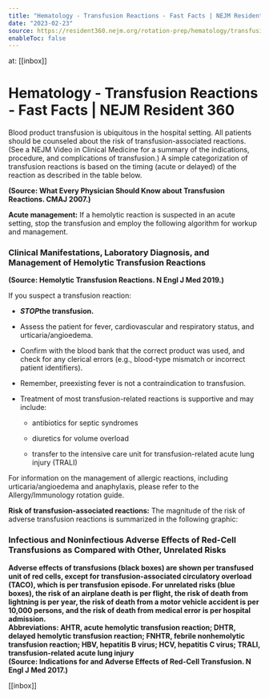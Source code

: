 ```yaml
---
title: "Hematology - Transfusion Reactions - Fast Facts | NEJM Resident 360"
date: "2023-02-23"
source: https://resident360.nejm.org/rotation-prep/hematology/transfusion-reactions/fast-facts
enableToc: false
---
```


at: [[inbox]]

# Hematology - Transfusion Reactions - Fast Facts | NEJM Resident 360
Blood product transfusion is ubiquitous in the hospital setting. All patients should be counseled about the risk of transfusion-associated reactions. (See a NEJM Video in Clinical Medicine for a summary of the indications, procedure, and complications of transfusion.) A simple categorization of transfusion reactions is based on the timing (acute or delayed) of the reaction as described in the table below.

  
**(Source: What Every Physician Should Know about Transfusion Reactions. CMAJ 2007.)**

**Acute management:** If a hemolytic reaction is suspected in an acute setting, stop the transfusion and employ the following algorithm for workup and management.

### Clinical Manifestations, Laboratory Diagnosis, and Management of Hemolytic Transfusion Reactions

  
**(Source: Hemolytic Transfusion Reactions. N Engl J Med 2019.)**

If you suspect a transfusion reaction:

*   ***STOP*****the transfusion.**
    
*   Assess the patient for fever, cardiovascular and respiratory status, and urticaria/angioedema.
    
*   Confirm with the blood bank that the correct product was used, and check for any clerical errors (e.g., blood-type mismatch or incorrect patient identifiers).
    
*   Remember, preexisting fever is not a contraindication to transfusion.
    
*   Treatment of most transfusion-related reactions is supportive and may include:
    
    *   antibiotics for septic syndromes
        
    *   diuretics for volume overload
        
    *   transfer to the intensive care unit for transfusion-related acute lung injury (TRALI)  
          
        

For information on the management of allergic reactions, including urticaria/angioedema and anaphylaxis, please refer to the Allergy/Immunology rotation guide.  
  
**Risk of transfusion-associated reactions:** The magnitude of the risk of adverse transfusion reactions is summarized in the following graphic:

### Infectious and Noninfectious Adverse Effects of Red-Cell Transfusions as Compared with Other, Unrelated Risks

  
**Adverse effects of transfusions (black boxes) are shown per transfused unit of red cells, except for transfusion-associated circulatory overload (TACO), which is per transfusion episode. For unrelated risks (blue boxes), the risk of an airplane death is per flight, the risk of death from lightning is per year, the risk of death from a motor vehicle accident is per 10,000 persons, and the risk of death from medical error is per hospital admission.  
Abbreviations: AHTR, acute hemolytic transfusion reaction; DHTR, delayed hemolytic transfusion reaction; FNHTR, febrile nonhemolytic transfusion reaction; HBV, hepatitis B virus; HCV, hepatitis C virus; TRALI, transfusion-related acute lung injury  
(Source: Indications for and Adverse Effects of Red-Cell Transfusion. N Engl J Med 2017.)**

[[inbox]]